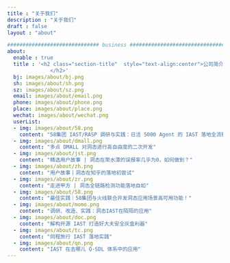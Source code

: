 ```yaml
---
title : "关于我们"
description : "关于我们"
draft : false
layout : "about"

############################## business ################################
about:
  enable : true
  title : '<h2 class="section-title"  style="text-align:center">公司简介
              </h2>'
  bj: images/about/bj.png
  sh: images/about/sh.png
  sz: images/about/sz.png
  email: images/about/email.png
  phone: images/about/phone.png
  place: images/about/place.png
  wechat: images/about/wechat.png
  userList:
  - img: images/about/58.png
    content: "58集团 IAST/RASP 调研与实践：⽇活 5000 Agent 的 IAST 落地全流程"
  - img: images/about/dmall.png
    content: "多点 DMALL 对洞态进行高自由度的二次开发"
  - img: images/about/jst.png
    content: "精选用户故事 | 洞态在聚水潭的误报率几乎为0，如何做到？"
  - img: images/about/zh.png
    content: "用户故事丨洞态在知乎的落地初尝试"
  - img: images/about/zr.png
    content: "走进甲方 | 洞态全链路检测功能落地自如"
  - img: images/about/58.png
    content: "最佳实践｜58集团与火线联合开发洞态应用场景高可用功能！"
  - img: images/about/momo.png
    content: "调研、改造、实践：洞态IAST在陌陌的应用"
  - img: images/about/doc.png
    content: "解构开源 IAST 打造好大夫安全灰盒利器"
  - img: images/about/tc.png
    content: "同程旅行 IAST 落地实践"
  - img: images/about/qn.png
    content: "IAST 在去哪儿 Q-SDL 体系中的应用"
---
```


